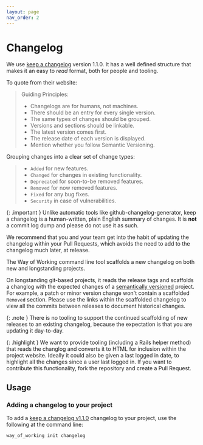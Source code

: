 ```yaml
---
layout: page
nav_order: 2
---
```


# Changelog

We use [keep a changelog](https://keepachangelog.com/en/1.1.0/) version 1.1.0. It has a well defined structure that makes it an easy to *read* format, both for people and tooling.

To quote from their website:

> Guiding Principles:
> * Changelogs are for humans, not machines.
> * There should be an entry for every single version.
> * The same types of changes should be grouped.
> * Versions and sections should be linkable.
> * The latest version comes first.
> * The release date of each version is displayed.
> * Mention whether you follow Semantic Versioning.

Grouping changes into a clear set of change types:

> * `Added` for new features.
> * `Changed` for changes in existing functionality.
> * `Deprecated` for soon-to-be removed features.
> * `Removed` for now removed features.
> * `Fixed` for any bug fixes.
> * `Security` in case of vulnerabilities.

{: .important }
Unlike automatic tools like github-changelog-generator, keep a changelog is a human-written, plain English summary of changes. It is **not** a commit log dump and please do not use it as such.

We recommend that you and your team get into the habit of updating the changelog within your Pull Requests, which avoids the need to add to the changelog much later, at release.

The Way of Working command line tool scaffolds a new changelog on both new and longstanding projects.

On longstanding git-based projects, it reads the release tags and scaffolds a changlog with the expected changes of a [semantically versioned](https://semver.org) project. For example, a patch or minor version change won't contain a scaffolded `Removed` section. Please use the links within the scaffolded changelog to view all the commits between releases to document historical changes.

{: .note }
There is no tooling to support the continued scaffolding of new releases to an existing changelog, because the expectation is that you are updating it day-to-day.

{: .highlight }
We want to provide tooling (including a Rails helper method) that reads the changlog and converts it to HTML for inclusion within the project website. Ideally it could also be given a last logged in date, to highlight all the changes since a user last logged in. If you want to contribute this functionality, fork the repository and create a Pull Request.

## Usage

### Adding a changelog to your project

To add a [keep a changelog v1.1.0](https://keepachangelog.com/en/1.1.0/) changelog to your project, use the following at the command line:

    way_of_working init changelog
